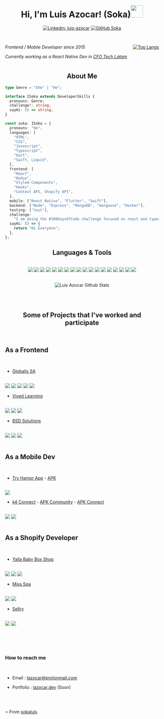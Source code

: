 <h1 style="text-align: center;"> Hi, I'm Luis Azocar! (Soka)<img src="https://media1.giphy.com/media/RJ2bSaZYo0g1I0SpUh/giphy.gif" width="40"></h1>
<div style="text-align: center;">

[![Linkedin: luis-azocar](https://img.shields.io/badge/-sokaluis-blue?style=flat-square&logo=Linkedin&logoColor=white&link=https://www.linkedin.com/in/luis-azocar/)](https://www.linkedin.com/in/luis-azocar/)
[![GitHub Soka](https://img.shields.io/github/followers/sokaluis?label=follow&style=social)](https://github.com/sokaluis)

</div>
<br/>

<div style="display: flex; align-items: 'center'; justify-content: 'space-between' "><div>
<p><em>Frontend / Mobile Developer since 2015</em></p>
<p><em>Currently working as a React Native Dev in <a href="https://www.cfotechlatam.com/">CFO Tech Latam</a></em></p>
</div><div style=" flex: 1 "></div>
<div>

[![Top Langs](https://github-readme-stats.vercel.app/api/top-langs/?username=sokaluis&layout=compact)](https://github.com/sokaluis/github-readme-stats)

</div>
</div>

<h2 style="text-align: center;">About Me</h2>

```typescript
type Genre = "She" | "He";

interface ISoka extends DeveloperSkills {
  pronouns: Genre;
  challenge?: string;
  sayHi: () => string;
}

const soka: ISoka = {
  pronouns: "He",
  languages: [
    "HTML",
    "CSS",
    "Javascript",
    "Typescript",
    "Dart",
    "Swift, Liquid",
  ],
  frontend: [
    "React",
    "Redux",
    "Styled-Components",
    "Hooks",
    "Context API, Shopify API",
  ],
  mobile: ["React Native", "Flutter", "Swift"],
  backend: ["Node", "Express", "MongoDB", "mongoose", "Docker"],
  testing: ["Jest"],
  challenge:
    "I am doing the #100DaysOfCode challenge focused on react and typescript",
  sayHi: () => {
    return "Hi Everyone";
  },
};
```

<h2 style="text-align: center;">Languages & Tools</h2>
<br/>

<div style="text-align: center;">
<img src="https://img.shields.io/badge/git%20-%23f54d27.svg?&style=for-the-badge&logo=git&logoColor=white"/>
<img src="https://img.shields.io/badge/html5%20-%23e54c20.svg?&style=for-the-badge&logo=html5&logoColor=white">
<img src="https://img.shields.io/badge/css3%20-%231572B6.svg?&style=for-the-badge&logo=css3&logoColor=white">
<img src="https://img.shields.io/badge/sass%20-%23cf649b.svg?&style=for-the-badge&logo=sass&logoColor=white">
<img src="https://img.shields.io/badge/bootstrap%20-%23563D7C.svg?&style=for-the-badge&logo=bootstrap&logoColor=white">
<img src="https://img.shields.io/badge/javascript%20-%23323330.svg?&style=for-the-badge&logo=javascript&logoColor=%23F7DF1E">
<img src="https://img.shields.io/badge/react%20-%2320232a.svg?&style=for-the-badge&logo=react&logoColor=%2361DAFB">
<img src="https://img.shields.io/badge/redux%20-%23774abd.svg?&style=for-the-badge&logo=redux&logoColor=white"/>
<img src="https://img.shields.io/badge/reactnative%20-%2361dafb.svg?&style=for-the-badge&logo=reactnative&logoColor=white"/>
<img src="https://img.shields.io/badge/flutter%20-%23075c9a.svg?&style=for-the-badge&logo=flutter&logoColor=white"/>
<img src="https://img.shields.io/badge/node%20-%23066e01.svg?&style=for-the-badge&logo=node&logoColor=white"/>
<img src="https://img.shields.io/badge/mongodb%20-%2311624a.svg?&style=for-the-badge&logo=mongodb&logoColor=white"/>
<img src="https://img.shields.io/badge/docker%20-%232497ec.svg?&style=for-the-badge&logo=docker&logoColor=white"/>
<img src="https://img.shields.io/badge/jest%20-%2316c214.svg?&style=for-the-badge&logo=jest&logoColor=white"/>
<img src="https://img.shields.io/badge/dart%20-%2315212f.svg?&style=for-the-badge&logo=dart&logoColor=white"/>
<img src="https://img.shields.io/badge/express%20-%23414141.svg?&style=for-the-badge&logo=express&logoColor=white"/>
<img src="https://img.shields.io/badge/shopify%20-%23034c3e.svg?&style=for-the-badge&logo=shopify&logoColor=white"/>
<img src="https://img.shields.io/badge/liquid%20-%233399cb.svg?&style=for-the-badge&logo=liquid&logoColor=white"/>
</div>

<br>

<div style="display: flex;"><div style=" flex: 1 "></div>

![Luis Azocar Github Stats](https://github-readme-stats.vercel.app/api?username=sokaluis&show_icons=true&title_color=fff&icon_color=79ff97&text_color=9f9f9f&bg_color=151515)

<div style=" flex: 1 "></div></div><br/><br/>

<h2 style="text-align: center;">Some of Projects that I've worked and participate</h2>

<br />

## As a Frontend
<br />

- [Globalis SA](https://www.globalis-sa.com/)
<br />
<img src="https://img.shields.io/badge/html5%20-%23e54c20.svg?&style=for-the-badge&logo=html5&logoColor=white">
<img src="https://img.shields.io/badge/sass%20-%23cf649b.svg?&style=for-the-badge&logo=sass&logoColor=white">
<img src="https://img.shields.io/badge/javascript%20-%23323330.svg?&style=for-the-badge&logo=javascript&logoColor=%23F7DF1E">
<img src="https://img.shields.io/badge/react%20-%2320232a.svg?&style=for-the-badge&logo=react&logoColor=%2361DAFB">
<img src="https://img.shields.io/badge/redux%20-%23774abd.svg?&style=for-the-badge&logo=redux&logoColor=white"/>
<br />

- [Vived Learning](https://vivedlearning.com/)
<br />
<img src="https://img.shields.io/badge/javascript%20-%23323330.svg?&style=for-the-badge&logo=javascript&logoColor=%23F7DF1E">
<img src="https://img.shields.io/badge/react%20-%2320232a.svg?&style=for-the-badge&logo=react&logoColor=%2361DAFB">
<img src="https://img.shields.io/badge/redux%20-%23774abd.svg?&style=for-the-badge&logo=redux&logoColor=white"/>
<br />

- [BSD Solutions](http://bsdsolutions.com.ar/)
<br />
<img src="https://img.shields.io/badge/javascript%20-%23323330.svg?&style=for-the-badge&logo=javascript&logoColor=%23F7DF1E">
<img src="https://img.shields.io/badge/react%20-%2320232a.svg?&style=for-the-badge&logo=react&logoColor=%2361DAFB">
<img src="https://img.shields.io/badge/redux%20-%23774abd.svg?&style=for-the-badge&logo=redux&logoColor=white"/>
<br />

<br />

## As a Mobile Dev
<br />

- [Try Hampr App](https://www.tryhampr.com/) - [APK](https://play.google.com/store/apps/details?id=com.hampr)
<br />
<img src="https://img.shields.io/badge/reactnative%20-%2361dafb.svg?&style=for-the-badge&logo=reactnative&logoColor=white"/>
<br />

- [k4 Connect](https://www.k4connect.com/) - [APK Community](https://play.google.com/store/apps/details?id=com.k4connect.k4community) - [APK Connect](https://play.google.com/store/apps/details?id=com.k4connect.k4app)
<br />
<img src="https://img.shields.io/badge/reactnative%20-%2361dafb.svg?&style=for-the-badge&logo=reactnative&logoColor=white"/>
<img src="https://img.shields.io/badge/redux%20-%23774abd.svg?&style=for-the-badge&logo=redux&logoColor=white"/>
<br />

<br />

## As a Shopify Developer
<br />

- [Yalla Baby Box Shop](https://yallababy.com/) 
<br />
<img src="https://img.shields.io/badge/react%20-%2320232a.svg?&style=for-the-badge&logo=react&logoColor=%2361DAFB">
<img src="https://img.shields.io/badge/redux%20-%23774abd.svg?&style=for-the-badge&logo=redux&logoColor=white"/>
<img src="https://img.shields.io/badge/shopify%20-%23034c3e.svg?&style=for-the-badge&logo=shopify&logoColor=white"/>
<br />

- [Miss Spa](https://miss-spa.com/)
<br />
<img src="https://img.shields.io/badge/shopify%20-%23034c3e.svg?&style=for-the-badge&logo=shopify&logoColor=white"/>
<img src="https://img.shields.io/badge/liquid%20-%233399cb.svg?&style=for-the-badge&logo=liquid&logoColor=white"/>
<br />

- [Sellry](https://sellry.com/)
<br />
<img src="https://img.shields.io/badge/shopify%20-%23034c3e.svg?&style=for-the-badge&logo=shopify&logoColor=white"/>
<img src="https://img.shields.io/badge/liquid%20-%233399cb.svg?&style=for-the-badge&logo=liquid&logoColor=white"/>
<br />

<!-- 
<h2 style="text-align: center;">Tools I work upon : 🛠 (Soon)</h2>
<br/> -->

<br/>
<br/>
<br/>
<br/>

<h3>How to reach me</h3>
<br/>

- Email : lazocar@protonmail.com

- Portfolio : [lazocar.dev](https://lazocar.dev) (Soon)

<br><br>

⭐️ From [sokaluis](https://github.com/sokaluis)
